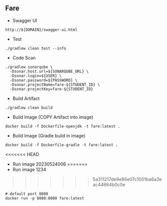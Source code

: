 ## Fare
* Swagger UI
```
http://${DOMAIN}/swagger-ui.html
```

* Test
```bash=
./gradlew clean test --info
```

* Code Scan
```bash=
./gradlew sonarqube \
  -Dsonar.host.url=${SONARQUBE_URL} \
  -Dsonar.login=${USER} \
  -Dsonar.password=${PASSWORD} \
  -Dsonar.projectName=fare-${STUDENT_ID} \
  -Dsonar.projectKey=fare-${STUDENT_ID} 
```

* Build Artifact
```bash=
./gradlew clean build
```

* Build Image (COPY Artifact into image)
```bash=
docker build -f Dockerfile-openjdk -t fare:latest .
```

* Build Image (Gradle build in image)
```bash=
docker build -f Dockerfile-gradle -t fare:latest .
```

<<<<<<< HEAD
* Run image 20230524006
=======
* Run image 1234
>>>>>>> 5a311217de9e86e07c1001ba6a3eac44664b0c0e
```bash=
# default port 8080
docker run -p 8080:8080 fare:latest
```
